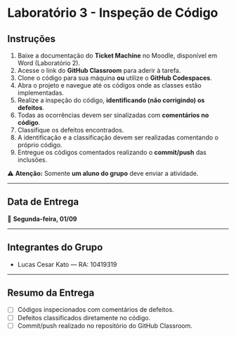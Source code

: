 # Laboratório 3 - Inspeção de Código

## Instruções

1. Baixe a documentação do **Ticket Machine** no Moodle, disponível em Word (Laboratório 2).  
2. Acesse o link do **GitHub Classroom** para aderir à tarefa.  
3. Clone o código para sua máquina **ou** utilize o **GitHub Codespaces**.  
4. Abra o projeto e navegue até os códigos onde as classes estão implementadas.  
5. Realize a inspeção do código, **identificando (não corrigindo) os defeitos**.  
6. Todas as ocorrências devem ser sinalizadas com **comentários no código**.  
7. Classifique os defeitos encontrados.  
8. A identificação e a classificação devem ser realizadas comentando o próprio código.  
9. Entregue os códigos comentados realizando o **commit/push** das inclusões.  

⚠️ **Atenção:** Somente **um aluno do grupo** deve enviar a atividade.

---

## Data de Entrega

📅 **Segunda-feira, 01/09**

---

## Integrantes do Grupo

- Lucas Cesar Kato — RA: 10419319

---

## Resumo da Entrega

- [ ] Códigos inspecionados com comentários de defeitos.  
- [ ] Defeitos classificados diretamente no código.  
- [ ] Commit/push realizado no repositório do GitHub Classroom.  
